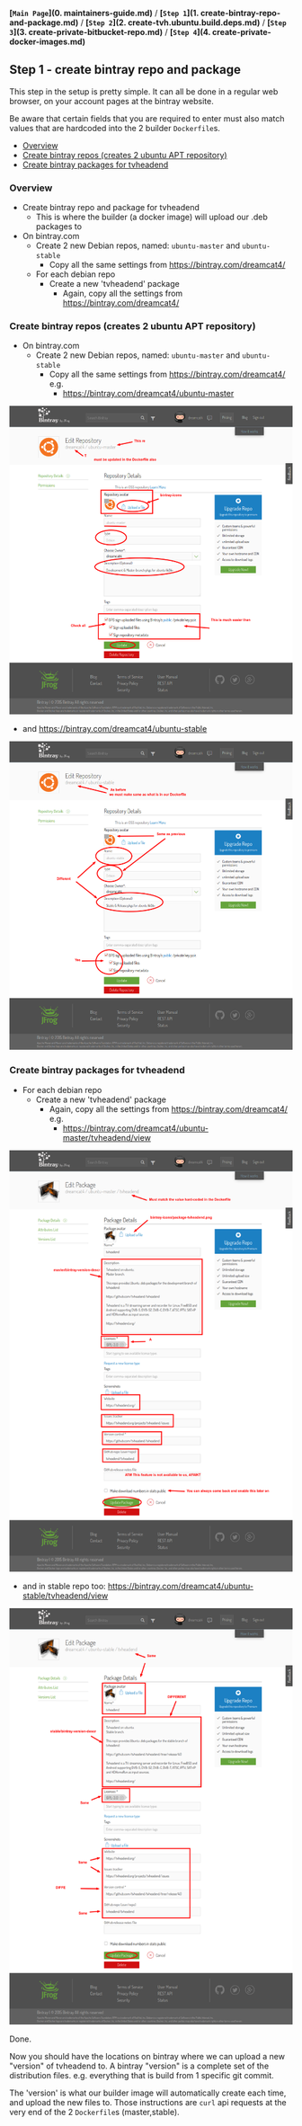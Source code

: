**[`Main Page`](0. maintainers-guide.md)** / **[`Step 1`](1. create-bintray-repo-and-package.md)** / **[`Step 2`](2. create-tvh.ubuntu.build.deps.md)** / **[`Step 3`](3. create-private-bitbucket-repo.md)** / **[`Step 4`](4. create-private-docker-images.md)**

## Step 1 - create bintray repo and package

This step in the setup is pretty simple. It can all be done in a regular web browser, on your account pages at the bintray website.

Be aware that certain fields that you are required to enter must also match values that are hardcoded into the 2 builder `Dockerfile`s.

<!-- START doctoc generated TOC please keep comment here to allow auto update -->
<!-- DON'T EDIT THIS SECTION, INSTEAD RE-RUN doctoc TO UPDATE -->
 

- [Overview](#overview)
- [Create bintray repos (creates 2 ubuntu APT repository)](#create-bintray-repos-creates-2-ubuntu-apt-repository)
- [Create bintray packages for tvheadend](#create-bintray-packages-for-tvheadend)

<!-- END doctoc generated TOC please keep comment here to allow auto update -->

### Overview

* Create bintray repo and package for tvheadend
  * This is where the builder (a docker image) will upload our .deb packages to
* On bintray.com
  * Create 2 new Debian repos, named: `ubuntu-master` and `ubuntu-stable`
    * Copy all the same settings from https://bintray.com/dreamcat4/
  * For each debian repo
    * Create a new 'tvheadend' package
      * Again, copy all the settings from https://bintray.com/dreamcat4/

### Create bintray repos (creates 2 ubuntu APT repository)

* On bintray.com
  * Create 2 new Debian repos, named: `ubuntu-master` and `ubuntu-stable`
    * Copy all the same settings from https://bintray.com/dreamcat4/ e.g.
      * https://bintray.com/dreamcat4/ubuntu-master

![Bintray - New repo 'ubuntu-master'](_img/bt-new-repo-ubuntu-master.png)

  * and https://bintray.com/dreamcat4/ubuntu-stable

![Bintray - New repo 'ubuntu-stable'](_img/bt-new-repo-ubuntu-stable.png)

### Create bintray packages for tvheadend

  * For each debian repo
    * Create a new 'tvheadend' package
      * Again, copy all the settings from https://bintray.com/dreamcat4/ e.g.
        * https://bintray.com/dreamcat4/ubuntu-master/tvheadend/view

![Bintray - New package 'tvheadend'](_img/bt-new-package-tvheadend-master.png)

  * and in stable repo too: https://bintray.com/dreamcat4/ubuntu-stable/tvheadend/view

![Bintray - New package 'tvheadend'](_img/bt-new-package-tvheadend-stable.png)

Done.

Now you should have the locations on bintray where we can upload a new "version" of tvheadend to. A bintray "version" is a complete set of the distribution files. e.g. everything that is build from 1 specific git commit.

The 'version' is what our builder image will automatically create each time, and upload the new files to. Those instructions are `curl` api requests at the very end of the 2 `Dockerfile`s (master,stable).

